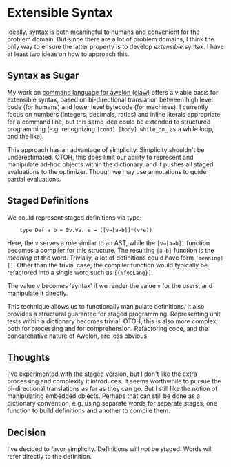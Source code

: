 
# Extensible Syntax

Ideally, syntax is both meaningful to humans and convenient for the problem domain. But since there are a lot of problem domains, I think the only way to ensure the latter property is to develop *extensible* syntax. I have at least two ideas on how to approach this.

## Syntax as Sugar

My work on [command language for awelon (claw)](CommandLine.md) offers a viable basis for extensible syntax, based on bi-directional translation between high level code (for humans) and lower level bytecode (for machines). I currently focus on numbers (integers, decimals, ratios) and inline literals appropriate for a command line, but this same idea could be extended to structured programming (e.g. recognizing `[cond] [body] while_do_` as a while loop, and the like). 

This approach has an advantage of simplicity. Simplicity shouldn't be underestimated. OTOH, this does limit our ability to represent and manipulate ad-hoc objects within the dictionary, and it pushes all staged evaluations to the optimizer. Though we may use annotations to guide partial evaluations.

## Staged Definitions

We could represent staged definitions via type:

        type Def a b = ∃v.∀e. e → ([v→[a→b]]*(v*e))

Here, the `v` serves a role similar to an AST, while the `[v→[a→b]]` function becomes a compiler for this structure. The resulting `[a→b]` function is the *meaning* of the word. Trivially, a lot of definitions could have form `[meaning][]`. Other than the trivial case, the compiler function would typically be refactored into a single word such as `[{%fooLang}]`. 

The value `v` becomes 'syntax' if we render the value `v` for the users, and manipulate it directly.

This technique allows us to functionally manipulate definitions. It also provides a structural guarantee for staged programming. Representing unit tests within a dictionary becomes trivial. OTOH, this is also more complex, both for processing and for comprehension. Refactoring code, and the concatenative nature of Awelon, are less obvious.

## Thoughts

I've experimented with the staged version, but I don't like the extra processing and complexity it introduces. It seems worthwhile to pursue the bi-directional translations as far as they can go. But I still like the notion of manipulating embedded objects. Perhaps that can still be done as a dictionary convention, e.g. using separate words for separate stages, one function to build definitions and another to compile them. 

## Decision

I've decided to favor simplicity. Definitions will *not* be staged. Words will refer directly to the definition.

